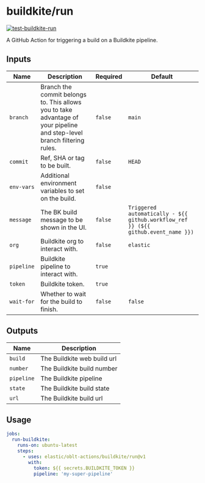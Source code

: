 # <!--name-->buildkite/run<!--/name-->

[![test-buildkite-run](https://github.com/elastic/oblt-actions/actions/workflows/test-buildkite-run.yml/badge.svg?branch=main)](https://github.com/elastic/oblt-actions/actions/workflows/test-buildkite-run.yml)

<!--description-->
A GitHub Action for triggering a build on a Buildkite pipeline.
<!--/description-->

## Inputs

<!--inputs-->
| Name       | Description                                                                                                             | Required | Default                                                                           |
|------------|-------------------------------------------------------------------------------------------------------------------------|----------|-----------------------------------------------------------------------------------|
| `branch`   | Branch the commit belongs to. This allows you to take advantage of your pipeline and step-level branch filtering rules. | `false`  | `main`                                                                            |
| `commit`   | Ref, SHA or tag to be built.                                                                                            | `false`  | `HEAD`                                                                            |
| `env-vars` | Additional environment variables to set on the build.                                                                   | `false`  | ` `                                                                               |
| `message`  | The BK build message to be shown in the UI.                                                                             | `false`  | `Triggered automatically - ${{ github.workflow_ref }} (${{ github.event_name }})` |
| `org`      | Buildkite org to interact with.                                                                                         | `false`  | `elastic`                                                                         |
| `pipeline` | Buildkite pipeline to interact with.                                                                                    | `true`   | ` `                                                                               |
| `token`    | Buildkite token.                                                                                                        | `true`   | ` `                                                                               |
| `wait-for` | Whether to wait for the build to finish.                                                                                | `false`  | `false`                                                                           |
<!--/inputs-->

## Outputs

<!--outputs-->
| Name       | Description                 |
|------------|-----------------------------|
| `build`    | The Buildkite web build url |
| `number`   | The Buildkite build number  |
| `pipeline` | The Buildkite pipeline      |
| `state`    | The Buildkite build state   |
| `url`      | The Buildkite build url     |
<!--/outputs-->

## Usage
<!--usage action="elastic/oblt-actions/**" version="env:VERSION"-->
```yaml
jobs:
  run-buildkite:
    runs-on: ubuntu-latest
    steps:
      - uses: elastic/oblt-actions/buildkite/run@v1
        with:
          token: ${{ secrets.BUILDKITE_TOKEN }}
          pipeline: 'my-super-pipeline'
```
<!--/usage-->
